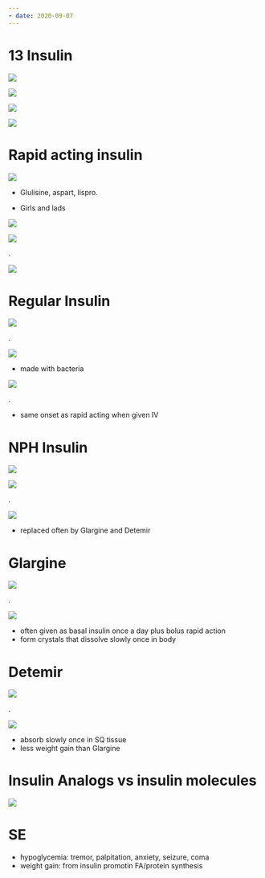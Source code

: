 ```yaml
---
- date: 2020-09-07
---
```


# 13 Insulin

<!-- Insulin effects vary by -->

![](https://photos.thisispiggy.com/file/wikiFiles/MoBJ98N.jpg)

<!-- Overview Insulin treatment by duration and time to peak -->

![](https://photos.thisispiggy.com/file/wikiFiles/POJDU2i.jpg)

![](https://photos.thisispiggy.com/file/wikiFiles/oWxPdrr.jpg)

<!-- Overview insulin treatment by method. Which type is given when? -->

![](https://photos.thisispiggy.com/file/wikiFiles/RnZe5Tl.jpg)

# Rapid acting insulin

<!-- Insulin hexamers vs monomers -->

![](https://photos.thisispiggy.com/file/wikiFiles/CPKt1Z1.jpg)

<!-- Rapid acting insulin examples -->

- Glulisine, aspart, lispro.

- Girls and lads

![](https://photos.thisispiggy.com/file/wikiFiles/MwuJPtN.jpg)

<!-- Rapid acting insulin is, contains, hexamer?, duration and time to peak, given when -->

![](https://photos.thisispiggy.com/file/wikiFiles/UR34rPK.jpg)

.

![](https://photos.thisispiggy.com/file/wikiFiles/oWxPdrr.jpg)

# Regular Insulin

<!-- Regular insulin made how, duration and time to peak -->

![](https://photos.thisispiggy.com/file/wikiFiles/Rvnxyqt.jpg)

.

![](https://photos.thisispiggy.com/file/wikiFiles/oWxPdrr.jpg)

- made with bacteria

<!-- Regular insulin used when, given how, dosage, treats what -->

![](https://photos.thisispiggy.com/file/wikiFiles/U1v0mEj.jpg)

.

- same onset as rapid acting when given IV

# NPH Insulin

<!-- NPH full name -->

![](https://photos.thisispiggy.com/file/wikiFiles/PaHezNt.jpg)

<!-- NPH insulin is, duration, time to peak -->

![](https://photos.thisispiggy.com/file/wikiFiles/UfxkzPb.jpg)

.

![](https://photos.thisispiggy.com/file/wikiFiles/oWxPdrr.jpg)

- replaced often by Glargine and Detemir

# Glargine

<!-- Glargine is, MOA, duration, onset, given how -->

![](https://photos.thisispiggy.com/file/wikiFiles/6dVFM64.jpg)

.

![](https://photos.thisispiggy.com/file/wikiFiles/oWxPdrr.jpg)

- often given as basal insulin once a day plus bolus rapid action
- form crystals that dissolve slowly once in body

# Detemir

<!-- Detemir is, duration, onset, MOA, given how, SE -->

![](https://photos.thisispiggy.com/file/wikiFiles/wvcTGez.jpg)

.

![](https://photos.thisispiggy.com/file/wikiFiles/oWxPdrr.jpg)

- absorb slowly once in SQ tissue
- less weight gain than Glargine

# Insulin Analogs vs insulin molecules

<!-- Nonhuman insulin molecules vs human insulin molecules -->

![](https://photos.thisispiggy.com/file/wikiFiles/khLhmO0.jpg)

# SE

<!-- Insulin treatment se and symptoms -->

- hypoglycemia: tremor, palpitation, anxiety, seizure, coma
- weight gain: from insulin promotin FA/protein synthesis
